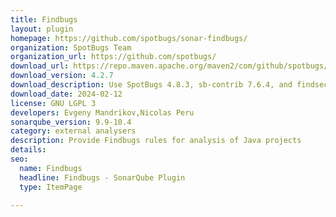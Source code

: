 ```yaml
---
title: Findbugs
layout: plugin
homepage: https://github.com/spotbugs/sonar-findbugs/
organization: SpotBugs Team
organization_url: https://github.com/spotbugs/
download_url: https://repo.maven.apache.org/maven2/com/github/spotbugs/sonar-findbugs-plugin/4.2.7/sonar-findbugs-plugin-4.2.7.jar
download_version: 4.2.7
download_description: Use SpotBugs 4.8.3, sb-contrib 7.6.4, and findsecbugs 1.12.0
download_date: 2024-02-12
license: GNU LGPL 3
developers: Evgeny Mandrikov,Nicolas Peru
sonarqube_version: 9.9-10.4
category: external analysers
description: Provide Findbugs rules for analysis of Java projects
details: 
seo:
  name: Findbugs
  headline: Findbugs - SonarQube Plugin
  type: ItemPage

---
```

